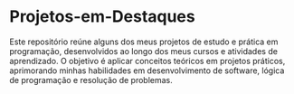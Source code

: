 # Projetos-em-Destaques
Este repositório reúne alguns dos meus projetos de estudo e prática em programação, desenvolvidos ao longo dos meus cursos e atividades de aprendizado. O objetivo é aplicar conceitos teóricos em projetos práticos, aprimorando minhas habilidades em desenvolvimento de software, lógica de programação e resolução de problemas.
